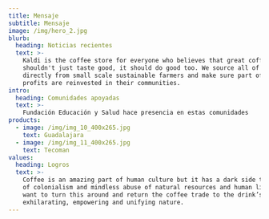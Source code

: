 ```yaml
---
title: Mensaje
subtitle: Mensaje
image: /img/hero_2.jpg
blurb:
  heading: Noticias recientes
  text: >-
    Kaldi is the coffee store for everyone who believes that great coffee
    shouldn't just taste good, it should do good too. We source all of our beans
    directly from small scale sustainable farmers and make sure part of the
    profits are reinvested in their communities.
intro:
  heading: Comunidades apoyadas
  text: >-
    Fundación Educación y Salud hace presencia en estas comunidades
products:
  - image: /img/img_10_400x265.jpg
    text: Guadalajara
  - image: /img/img_11_400x265.jpg
    text: Tecoman
values:
  heading: Logros
  text: >-
    Coffee is an amazing part of human culture but it has a dark side too – one
    of colonialism and mindless abuse of natural resources and human lives. We
    want to turn this around and return the coffee trade to the drink’s
    exhilarating, empowering and unifying nature.
---
```


